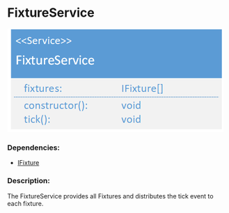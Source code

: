 # FixtureService

![FixtureService](./assets/FixtureService_v1.png)

### Dependencies:  
- [IFixture](./IFixture.md)

### Description:
The FixtureService provides all Fixtures and distributes the tick event to each fixture.
